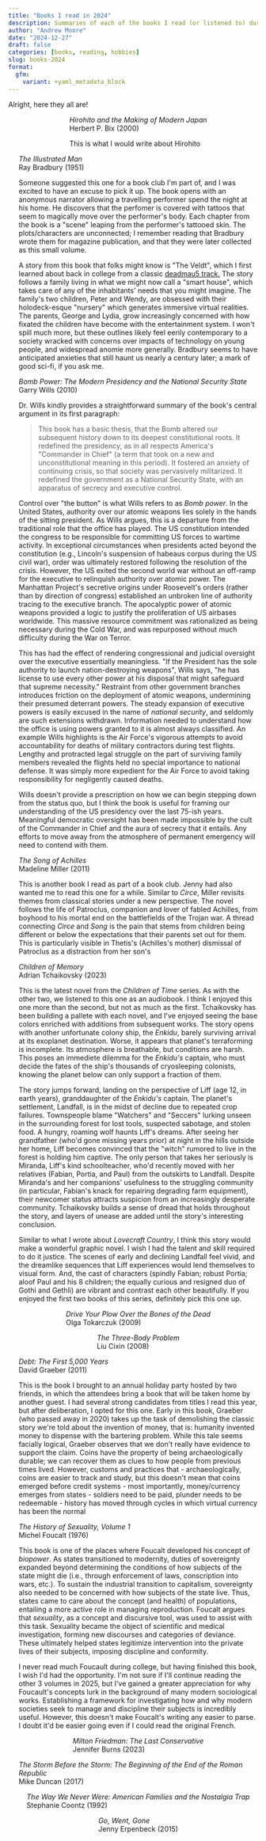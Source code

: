 ```yaml
---
title: "Books I read in 2024"
description: Summaries of each of the books I read (or listened to) during 2024.
author: "Andrew Moore"
date: "2024-12-27"
draft: false
categories: [books, reading, hobbies]
slug: books-2024
format:
  gfm:
    variant: +yaml_metadata_block
---
```


<script>
  import OpenLibraryCover from "$lib/util/OpenLibraryCover.svelte";
</script>

Alright, here they all are!

<div class="columns" id="hirohito-and-the-making-of-modern-japan">
  <div class="column is-one-fifth">
    <OpenLibraryCover isbn={"006019314X"} />
  </div>
  <div class="column">
    <div class="title is-size-5">
      <em>Hirohito and the Making of Modern Japan</em>
    </div>
    <div class="subtitle is-size-5">
      Herbert P. Bix (2000)
    </div>
    <p>This is what I would write about Hirohito</p>
  </div>
</div>

<div class="columns" id="the-illustrated-man">
  <div class="column is-one-fifth">
    <OpenLibraryCover isbn={"9780062079978"} />
  </div>
  <div class="column">
    <div class="title is-size-5">
      <em>The Illustrated Man</em>
    </div>
    <div class="subtitle is-size-5">
      Ray Bradbury (1951)
    </div>
    <p>
      Someone suggested this one for a book club I'm part of, and I was excited to have an excuse to pick it up. The book opens with an anonymous narrator allowing a travelling performer spend the night at his home. He discovers that the perfomer is covered with tattoos that seem to magically move over the performer's body. Each chapter from the book is a "scene" leaping from the performer's tattooed skin. The plots/characters are unconnected; I remember reading that Bradbury wrote them for magazine publication, and that they were later collected as this small volume.
    </p>
    <p>
      A story from this book that folks might know is "The Veldt", which I first learned about back in college from a classic <a href="https://open.spotify.com/track/5sGIgGkeYiiWdN0NVYJZ0I?si=8b83240290b344c0">deadmau5 track.</a> The story follows a family living in what we might now call a "smart house", which takes care of any of the inhabitants' needs that you might imagine. The family's two children, Peter and Wendy, are obsessed with their holodeck-esque "nursery" which generates immersive virtual realities. The parents, George and Lydia, grow increasingly concerned with how fixated the children have become with the entertainment system. I won't spill much more, but these outlines likely feel eerily contemporary to a society wracked with concerns over impacts of technology on young people, and widespread anomie more generally. Bradbury seems to have anticipated anxieties that still haunt us nearly a century later; a mark of good sci-fi, if you ask me.
    </p>
  </div>
</div>

<div class="columns" id="bomb-power">
  <div class="column is-one-fifth">
    <OpenLibraryCover isbn={"9781594202407"} />
  </div>
  <div class="column">
    <div class="title is-size-5">
      <em>Bomb Power: The Modern Presidency and the National Security State</em>
    </div>
    <div class="subtitle is-size-5">
      Garry Wills (2010)
    </div>
    <p>Dr. Wills kindly provides a straightforward summary of the book's central argument in its first paragraph:</p>
    <blockquote>
      This book has a basic thesis, that the Bomb altered our subsequent history down to its deepest constitutional roots. It redefined the presidency, as in all respects America's "Commander in Chief" (a term that took on a new and unconstitutional meaning in this period). It fostered an anxiety of continuing crisis, so that society was pervasively militarized. It redefined the government as a National Security State, with an apparatus of secrecy and executive control.
    </blockquote>
    <p>
      Control over "the button" is what Wills refers to as <em>Bomb power</em>. In the United States, authority over our atomic weapons lies solely in the hands of the sitting president. As Wills argues, this is a departure from the traditional role that the office has played. The US constitution intended the congress to be responsible for committing US forces to wartime activity. In exceptional circumstances when presidents acted beyond the constitution (e.g., Lincoln's suspension of habeaus corpus during the US civil war), order was ultimately restored following the resolution of the crisis. However, the US exited the second world war without an off-ramp for the executive to relinquish authority over atomic power. The Manhattan Project's secretive origins under Roosevelt's orders (rather than by direction of congress) established an unbroken line of authority tracing to the executive branch. The apocalyptic power of atomic weapons provided a logic to justify the proliferation of US airbases worldwide. This massive resource commitment was rationalized as being necessary during the Cold War, and was repurposed without much difficulty during the War on Terror.
    </p>
    <p>
      This has had the effect of rendering congressional and judicial oversight over the executive essentially meaningless. "If the President has the sole authority to launch nation-destroying weapons", Wills says, "he has license to use every other power at his disposal that might safeguard that supreme necessity." Restraint from other government branches introduces friction on the deployment of atomic weapons, undermining their presumed deterrant powers. The steady expansion of executive powers is easily excused in the name of <em>national security</em>, and seldomly are such extensions withdrawn. Information needed to understand how the office is using powers granted to it is almost always classified. An example Wills highlights is the Air Force's vigorous attempts to avoid accountability for deaths of military contractors during test flights. Lengthy and protracted legal struggle on the part of surviving family members revealed the flights held no special importance to national defense. It was simply more expedient for the Air Force to avoid taking responsibility for negligently caused deaths.
    </p>
    <p>Wills doesn't provide a prescription on how we can begin stepping down from the status quo, but I think the book is useful for framing our understanding of the US presidency over the last 75-ish years. Meaningful democratic oversight has been made impossible by the cult of the Commander in Chief and the aura of secrecy that it entails. Any efforts to move away from the atmosphere of permanent emergency will need to contend with them.</p>
  </div>
</div>

<div class="columns" id="the-song-of-achilles">
  <div class="column is-one-fifth">
    <OpenLibraryCover isbn={"9780062060617"} />
  </div>
  <div class="column">
    <div class="title is-size-5">
      <em>The Song of Achilles</em>
    </div>
    <div class="subtitle is-size-5">
      Madeline Miller (2011)
    </div>
    <p>
      This is another book I read as part of a book club. Jenny had also wanted me to read this one for a while. Similar to <em>Circe</em>, Miller revisits themes from classical stories under a new perspective. The novel follows the life of Patroclus, companion and lover of fabled Achilles, from boyhood to his mortal end on the battlefields of the Trojan war. A thread connecting <em>Circe</em> and <em>Song</em> is the pain that stems from children being different or below the expectations that their parents set out for them. This is particularly visible in Thetis's (Achilles's mother) dismissal of Patroclus as a distraction from her son's 
    </p>
  </div>
</div>

<div class="columns" id="children-of-memory">
  <div class="column is-one-fifth">
    <OpenLibraryCover isbn={"9781529087185"} />
  </div>
  <div class="column">
    <div class="title is-size-5">
      <em>Children of Memory</em>
    </div>
    <div class="subtitle is-size-5">
      Adrian Tchaikovsky (2023)
    </div>
    <p>
      This is the latest novel from the <em>Children of Time</em> series. As with the other two, we listened to this one as an audiobook. I think I enjoyed this one more than the second, but not as much as the first. Tchaikovsky has been building a pallete with each novel, and I've enjoyed seeing the base colors enriched with additions from subsequent works. The story opens with another unfortunate colony ship, the <em>Enkidu</em>, barely surviving arrival at its exoplanet destination. Worse, it appears that planet's terraforming is incomplete. Its atmosphere is breathable, but conditions are harsh. This poses an immediete dilemma for the <em>Enkidu's</em> captain, who must decide the fates of the ship's thousands of cryosleeping colonists, knowing the planet below can only support a fraction of them.
    </p>
    <p>
      The story jumps forward, landing on the perspective of Liff (age 12, in earth years), granddaughter of the <em>Enkidu's</em> captain. The planet's settlement, Landfall, is in the midst of decline due to repeated crop failures. Townspeople blame "Watchers" and "Seccers" lurking unseen in the surrounding forest for lost tools, suspected sabotage, and stolen food. A hungry, roaming wolf haunts Liff's dreams. After seeing her grandfather (who'd gone missing years prior) at night in the hills outside her home, Liff becomes convinced that the "witch" rumored to live in the forest is holding him captive. The only person that takes her seriously is Miranda, Liff's kind schoolteacher, who'd recently moved with her relatives (Fabian, Portia, and Paul) from the outskirts to Landfall. Despite Miranda's and her companions' usefulness to the struggling community (in particular, Fabian's knack for repairing degrading farm equipment), their newcomer status attracts suspicion from an increasingly desperate community. Tchaikovsky builds a sense of dread that holds throughout the story, and layers of unease are added until the story's interesting conclusion.
    </p>
    <p>
      Similar to what I wrote about <em>Lovecraft Country</em>, I think this story would make a wonderful graphic novel. I wish I had the talent and skill required to do it justice. The scenes of early and declining Landfall feel vivid, and the dreamlike sequences that Liff experiences would lend themselves to visual form. And, the cast of characters (spindly Fabian; robust Portia; aloof Paul and his 8 children; the equally curious and resigned duo of Gothi and Gethli) are vibrant and contrast each other beautifully. If you enjoyed the first two books of this series, definitely pick this one up.
    </p>
  </div>
</div>

<div class="columns" id="drive-your-plow-over-the-bones-of-the-dead">
  <div class="column is-one-fifth">
    <OpenLibraryCover isbn={"9780525541349"} />
  </div>
  <div class="column">
    <div class="title is-size-5">
      <em>Drive Your Plow Over the Bones of the Dead</em>
    </div>
    <div class="subtitle is-size-5">
      Olga Tokarczuk (2009)
    </div>
    <p></p>
  </div>
</div>

<div class="columns" id="the-three-body-problem">
  <div class="column is-one-fifth">
    <OpenLibraryCover isbn={"9781784971571"} />
  </div>
  <div class="column">
    <div class="title is-size-5">
      <em>The Three-Body Problem</em>
    </div>
    <div class="subtitle is-size-5">
      Liu Cixin (2008)
    </div>
    <p></p>
  </div>
</div>

<div class="columns" id="debt-the-first-5000-years">
  <div class="column is-one-fifth">
    <OpenLibraryCover isbn={"9781933633862"} />
  </div>
  <div class="column">
    <div class="title is-size-5">
      <em>Debt: The First 5,000 Years</em>
    </div>
    <div class="subtitle is-size-5">
      David Graeber (2011)
    </div>
    <p>This is the book I brought to an annual holiday party hosted by two friends, in which the attendees bring a book that will be taken home by another guest. I had several strong candidates from titles I read this year, but after deliberation, I opted for this one. Early in this book, Graeber (who passed away in 2020) takes up the task of demolishing the classic story we're told about the invention of money, that is: humanity invented money to dispense with the bartering problem. While this tale seems facially logical, Graeber observes that we don't really have evidence to support the claim. Coins have the property of being archaeologically durable; we can recover them as clues to how people from previous times lived. However, customs and practices that 
    - archaeologically, coins are easier to track and study, but this doesn't mean that coins emerged before credit systems
    - most importantly, money/currency emerges from states
    - soldiers need to be paid, plunder needs to be redeemable
    - history has moved through cycles in which virtual currency has been the normal 
    </p>
  </div>
</div>

<div class="columns" id="the-history-of-sexuality">
  <div class="column is-one-fifth">
    <OpenLibraryCover isbn={"9780140222999"} />
  </div>
  <div class="column">
    <div class="title is-size-5">
      <em>The History of Sexuality, Volume 1</em>
    </div>
    <div class="subtitle is-size-5">
      Michel Foucalt (1976)
    </div>
    <p>
      This book is one of the places where Foucalt developed his concept of <em>biopower</em>. As states transitioned to modernity, duties of sovereignty expanded beyond determining the conditions of how subjects of the state might die (i.e., through enforcement of laws, conscription into wars, etc.). To sustain the industrial transition to capitalism, sovereignty also needed to be concerned with how subjects of the state live. Thus, states came to care about the concept (and health) of populations, entailing a more active role in managing reproduction. Foucalt argues that <em>sexuality</em>, as a concept and discursive tool, was used to assist with this task. Sexuality became the object of scientific and medical investigation, forming new discourses and categories of deviance. These ultimately helped states legitimize intervention into the private lives of their subjects, imposing discipline and conformity.
    </p>
    <p>
      I never read much Foucault during college, but having finished this book, I wish I'd had the opportunity. I'm not sure if I'll continue reading the other 3 volumes in 2025, but I've gained a greater appreciation for why Foucault's concepts lurk in the background of many modern sociological works. Establishing a framework for investigating how and why modern societies seek to manage and discipline their subjects is incredibly useful. However, this doesn't make Foucalt's writing any easier to parse. I doubt it'd be easier going even if I could read the original French.
    </p>
  </div>
</div>

<!--  -->
<div class="columns" id="milton-friedman-the-last-conservative">
  <div class="column is-one-fifth">
    <OpenLibraryCover isbn={"9780374601157"} />
  </div>
  <div class="column">
    <div class="title is-size-5">
      <em>Milton Friedman: The Last Conservative</em>
    </div>
    <div class="subtitle is-size-5">
      Jennifer Burns (2023)
    </div>
    <p></p>
  </div>
</div>

<div class="columns" id="the-storm-before-the-storm">
  <div class="column is-one-fifth">
    <OpenLibraryCover isbn={"9781610397216"} />
  </div>
  <div class="column">
    <div class="title is-size-5">
      <em>The Storm Before the Storm: The Beginning of the End of the Roman Republic</em>
    </div>
    <div class="subtitle is-size-5">
      Mike Duncan (2017)
    </div>
    <p></p>
  </div>
</div>

<div class="columns" id="the-way-we-never-were">
  <div class="column is-one-fifth">
    <OpenLibraryCover isbn={"0465001351"} />
  </div>
  <div class="column">
    <div class="title is-size-5">
      <em>The Way We Never Were: American Families and the Nostalgia Trap</em>
    </div>
    <div class="subtitle is-size-5">
      Stephanie Coontz (1992)
    </div>
    <p></p>
  </div>
</div>

<div class="columns" id="go-went-gone">
  <div class="column is-one-fifth">
    <OpenLibraryCover isbn={"9780811225946"} />
  </div>
  <div class="column">
    <div class="title is-size-5">
      <em>Go, Went, Gone</em>
    </div>
    <div class="subtitle is-size-5">
      Jenny Erpenbeck (2015)
    </div>
    <p></p>
  </div>
</div>
